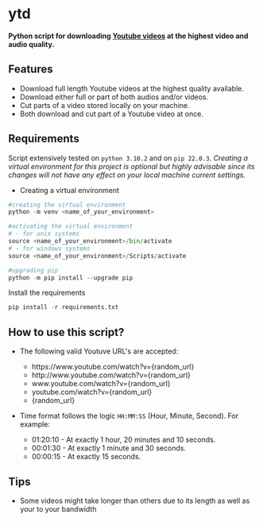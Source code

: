 # ytd

**Python script for downloading <u>Youtube videos</u> at the highest video and audio quality.** 

## Features

- Download full length Youtube videos at the highest quality available.
- Download either full or part of both audios and/or videos.
- Cut parts of a video stored locally on your machine.
- Both download and cut part of a Youtube video at once.

## Requirements

Script extensively tested on `python 3.10.2` and on `pip 22.0.3`. 
*Creating a virtual environment for this project is optional but highly advisable since its changes will not have any effect on your local machine current settings.*

- Creating a virtual environment

```python
#creating the virtual environment
python -m venv <name_of_your_environment>

#activating the virtual environment
# - for unix systems
source <name_of_your_environment>/bin/activate
# - for windows systems
source <name_of_your_environment>/Scripts/activate

#upgrading pip
python -m pip install --upgrade pip
```

Install the requirements

```python
pip install -r requirements.txt
```

## How to use this script?

- The following valid Youtuve URL's are accepted: 
  - ht<area>tps://w<area>ww.youtube.com/watch?v={random_url}
  - ht<area>tp://ww<area>w.youtube.com/watch?v={random_url}
  - w<area>ww.youtube.com/watch?v={random_url}
  - youtube.com/watch?v={random_url}
  - {random_url}

- Time format follows the logic `HH:MM:SS` (Hour, Minute, Second). For example:
  - 01:20:10 - At exactly 1 hour, 20 minutes and 10 seconds.
  - 00:01:30 - At exactly 1 minute and 30 seconds.
  - 00:00:15 - At exactly 15 seconds.

## Tips
- Some videos might take longer than others due to its length as well as your to your bandwidth
